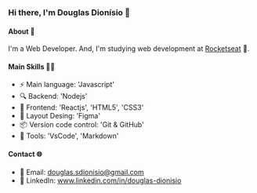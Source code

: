 ### Hi there, I'm Douglas Dionísio 👋

#### About 📄
I'm a Web Developer. And, I'm studying web development at [Rocketseat](https://www.rocketseat.com.br/) 🚀.

#### Main Skills 🧑‍💻

- ⚡️ Main language: 'Javascript'
- 🔍️ Backend: 'Nodejs'
- 🎉 Frontend: 'Reactjs', 'HTML5', 'CSS3'
- 🎨 Layout Desing: 'Figma'
- 📦️ Version code control: 'Git & GitHub'
- 🔨 Tools: 'VsCode', 'Markdown'

#### Contact 🌐

- 📝 Email: douglas.sdionisio@gmail.com
- 👷 LinkedIn: www.linkedin.com/in/douglas-dionisio
